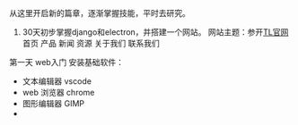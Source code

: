 从这里开启新的篇章，逐渐掌握技能，平时去研究。
1. 30天初步掌握django和electron，并搭建一个网站。
网站主题：参开[TL官网](https://www.teng-lee.com/)
首页 产品 新闻 资源 关于我们 联系我们

第一天
web入门
安装基础软件：

- 文本编辑器   vscode
- web 浏览器 chrome
- 图形编辑器 GIMP
- 


<!--stackedit_data:
eyJoaXN0b3J5IjpbLTEyODc4NDUxNjcsLTE1Njk2OTMzMzEsLT
E2NjQzNDY3MzksLTIwODg3NDY2MTJdfQ==
-->